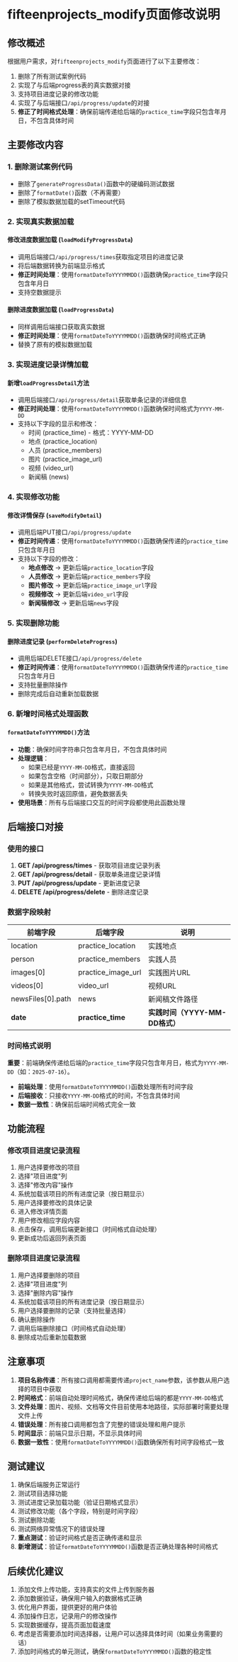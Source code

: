 # fifteenprojects_modify页面修改说明

## 修改概述

根据用户需求，对`fifteenprojects_modify`页面进行了以下主要修改：

1. 删除了所有测试案例代码
2. 实现了与后端progress表的真实数据对接
3. 支持项目进度记录的修改功能
4. 实现了与后端接口`/api/progress/update`的对接
5. **修正了时间格式处理**：确保前端传递给后端的`practice_time`字段只包含年月日，不包含具体时间

## 主要修改内容

### 1. 删除测试案例代码

- 删除了`generateProgressData()`函数中的硬编码测试数据
- 删除了`formatDate()`函数（不再需要）
- 删除了模拟数据加载的setTimeout代码

### 2. 实现真实数据加载

#### 修改进度数据加载 (`loadModifyProgressData`)
- 调用后端接口`/api/progress/times`获取指定项目的进度记录
- 将后端数据转换为前端显示格式
- **修正时间处理**：使用`formatDateToYYYYMMDD()`函数确保`practice_time`字段只包含年月日
- 支持空数据提示

#### 删除进度数据加载 (`loadProgressData`)
- 同样调用后端接口获取真实数据
- **修正时间处理**：使用`formatDateToYYYYMMDD()`函数确保时间格式正确
- 替换了原有的模拟数据加载

### 3. 实现进度记录详情加载

#### 新增`loadProgressDetail`方法
- 调用后端接口`/api/progress/detail`获取单条记录的详细信息
- **修正时间处理**：使用`formatDateToYYYYMMDD()`函数确保时间格式为`YYYY-MM-DD`
- 支持以下字段的显示和修改：
  - 时间 (practice_time) - 格式：YYYY-MM-DD
  - 地点 (practice_location)
  - 人员 (practice_members)
  - 图片 (practice_image_url)
  - 视频 (video_url)
  - 新闻稿 (news)

### 4. 实现修改功能

#### 修改详情保存 (`saveModifyDetail`)
- 调用后端PUT接口`/api/progress/update`
- **修正时间传递**：使用`formatDateToYYYYMMDD()`函数确保传递的`practice_time`只包含年月日
- 支持以下字段的修改：
  - **地点修改** → 更新后端`practice_location`字段
  - **人员修改** → 更新后端`practice_members`字段
  - **图片修改** → 更新后端`practice_image_url`字段
  - **视频修改** → 更新后端`video_url`字段
  - **新闻稿修改** → 更新后端`news`字段

### 5. 实现删除功能

#### 删除进度记录 (`performDeleteProgress`)
- 调用后端DELETE接口`/api/progress/delete`
- **修正时间传递**：使用`formatDateToYYYYMMDD()`函数确保传递的`practice_time`只包含年月日
- 支持批量删除操作
- 删除完成后自动重新加载数据

### 6. 新增时间格式处理函数

#### `formatDateToYYYYMMDD()`方法
- **功能**：确保时间字符串只包含年月日，不包含具体时间
- **处理逻辑**：
  - 如果已经是`YYYY-MM-DD`格式，直接返回
  - 如果包含空格（时间部分），只取日期部分
  - 如果是其他格式，尝试转换为`YYYY-MM-DD`格式
  - 转换失败时返回原值，避免数据丢失
- **使用场景**：所有与后端接口交互的时间字段都使用此函数处理

## 后端接口对接

### 使用的接口

1. **GET /api/progress/times** - 获取项目进度记录列表
2. **GET /api/progress/detail** - 获取单条进度记录详情
3. **PUT /api/progress/update** - 更新进度记录
4. **DELETE /api/progress/delete** - 删除进度记录

### 数据字段映射

| 前端字段 | 后端字段 | 说明 |
|---------|---------|------|
| location | practice_location | 实践地点 |
| person | practice_members | 实践人员 |
| images[0] | practice_image_url | 实践图片URL |
| videos[0] | video_url | 视频URL |
| newsFiles[0].path | news | 新闻稿文件路径 |
| **date** | **practice_time** | **实践时间（YYYY-MM-DD格式）** |

### 时间格式说明

**重要**：前端确保传递给后端的`practice_time`字段只包含年月日，格式为`YYYY-MM-DD`（如：`2025-07-16`）。

- **前端处理**：使用`formatDateToYYYYMMDD()`函数处理所有时间字段
- **后端接收**：只接收`YYYY-MM-DD`格式的时间，不包含具体时间
- **数据一致性**：确保前后端时间格式完全一致

## 功能流程

### 修改项目进度记录流程

1. 用户选择要修改的项目
2. 选择"项目进度"列
3. 选择"修改内容"操作
4. 系统加载该项目的所有进度记录（按日期显示）
5. 用户选择要修改的具体记录
6. 进入修改详情页面
7. 用户修改相应字段内容
8. 点击保存，调用后端更新接口（时间格式自动处理）
9. 更新成功后返回列表页面

### 删除项目进度记录流程

1. 用户选择要删除的项目
2. 选择"项目进度"列
3. 选择"删除内容"操作
4. 系统加载该项目的所有进度记录（按日期显示）
5. 用户选择要删除的记录（支持批量选择）
6. 确认删除操作
7. 调用后端删除接口（时间格式自动处理）
8. 删除成功后重新加载数据

## 注意事项

1. **项目名称传递**：所有接口调用都需要传递`project_name`参数，该参数从用户选择的项目中获取
2. **时间格式**：前端自动处理时间格式，确保传递给后端的都是`YYYY-MM-DD`格式
3. **文件处理**：图片、视频、文档等文件目前使用本地路径，实际部署时需要处理文件上传
4. **错误处理**：所有接口调用都包含了完整的错误处理和用户提示
5. **时间显示**：前端只显示日期，不显示具体时间
6. **数据一致性**：使用`formatDateToYYYYMMDD()`函数确保所有时间字段格式一致

## 测试建议

1. 确保后端服务正常运行
2. 测试项目选择功能
3. 测试进度记录加载功能（验证日期格式显示）
4. 测试修改功能（各个字段，特别是时间字段）
5. 测试删除功能
6. 测试网络异常情况下的错误处理
7. **重点测试**：验证时间格式是否正确传递和显示
8. **新增测试**：验证`formatDateToYYYYMMDD()`函数是否正确处理各种时间格式

## 后续优化建议

1. 添加文件上传功能，支持真实的文件上传到服务器
2. 添加数据验证，确保用户输入的数据格式正确
3. 优化用户界面，提供更好的用户体验
4. 添加操作日志，记录用户的修改操作
5. 实现数据缓存，提高页面加载速度
6. 考虑是否需要添加时间选择器，让用户可以选择具体时间（如果业务需要的话）
7. 添加时间格式的单元测试，确保`formatDateToYYYYMMDD()`函数的稳定性
